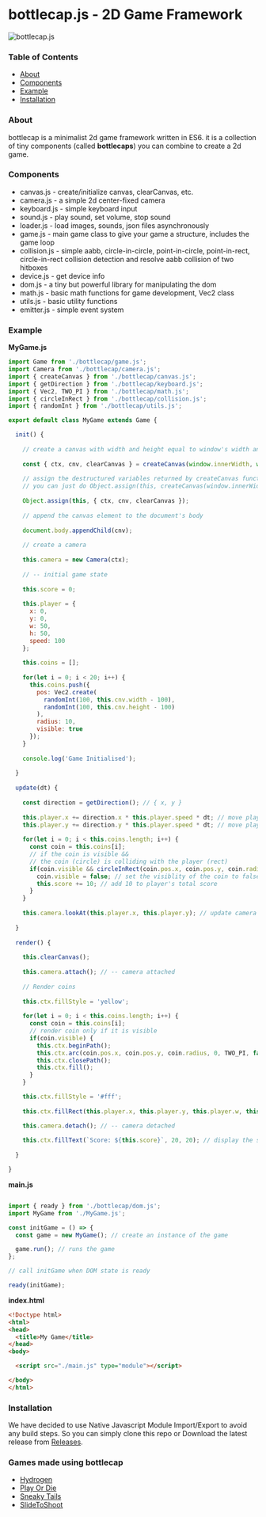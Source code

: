 # bottlecap.js - 2D Game Framework

![bottlecap.js](https://github.com/harshsinghdev/bottlecap/raw/main/banner.png)

### Table of Contents  
- [About](#about)  
- [Components](#components)
- [Example](#example)
- [Installation](#installation)

### About

bottlecap is a minimalist 2d game framework written in ES6. it is a collection of tiny components (called **bottlecaps**) you can combine to create a 2d game.

### Components

* canvas.js - create/initialize canvas, clearCanvas, etc.
* camera.js - a simple 2d center-fixed camera
* keyboard.js - simple keyboard input
* sound.js - play sound, set volume, stop sound
* loader.js - load images, sounds, json files asynchronously
* game.js - main game class to give your game a structure, includes the game loop
* collision.js - simple aabb, circle-in-circle, point-in-circle, point-in-rect, circle-in-rect collision detection and resolve aabb collision of two hitboxes
* device.js - get device info
* dom.js - a tiny but powerful library for manipulating the dom
* math.js - basic math functions for game development, Vec2 class
* utils.js - basic utility functions
* emitter.js - simple event system

### Example

**MyGame.js**

```javascript
import Game from './bottlecap/game.js';
import Camera from './bottlecap/camera.js';
import { createCanvas } from './bottlecap/canvas.js';
import { getDirection } from './bottlecap/keyboard.js';
import { Vec2, TWO_PI } from './bottlecap/math.js';
import { circleInRect } from './bottlecap/collision.js';
import { randomInt } from './bottlecap/utils.js';

export default class MyGame extends Game {

  init() {
  
    // create a canvas with width and height equal to window's width and height and set its background color to black
  
    const { ctx, cnv, clearCanvas } = createCanvas(window.innerWidth, window.innerHeight, 'black');
    
    // assign the destructured variables returned by createCanvas function to `this`
    // you can just do Object.assign(this, createCanvas(window.innerWidth, window.innerHeight, 'black')); if you like
    
    Object.assign(this, { ctx, cnv, clearCanvas });
    
    // append the canvas element to the document's body
  
    document.body.appendChild(cnv);
    
    // create a camera
    
    this.camera = new Camera(ctx);
    
    // -- initial game state
    
    this.score = 0;
    
    this.player = {
      x: 0,
      y: 0,
      w: 50,
      h: 50,
      speed: 100
    };
    
    this.coins = [];
    
    for(let i = 0; i < 20; i++) {
      this.coins.push({
        pos: Vec2.create(
          randomInt(100, this.cnv.width - 100),
          randomInt(100, this.cnv.height - 100)
        ),
        radius: 10,
        visible: true
      });
    }
    
    console.log('Game Initialised');
  
  }
  
  update(dt) {
    
    const direction = getDirection(); // { x, y }
    
    this.player.x += direction.x * this.player.speed * dt; // move player left or right depending on direction.x's value [1, -1]
    this.player.y += direction.y * this.player.speed * dt; // move player up or down depending on direction.y's value [1, -1]
    
    for(let i = 0; i < this.coins.length; i++) {
      const coin = this.coins[i];
      // if the coin is visible &&
      // the coin (circle) is colliding with the player (rect)
      if(coin.visible && circleInRect(coin.pos.x, coin.pos.y, coin.radius, this.player.x, this.player.y, this.player.w, this.player.h)) {
        coin.visible = false; // set the visiblity of the coin to false
        this.score += 10; // add 10 to player's total score
      }
    }
    
    this.camera.lookAt(this.player.x, this.player.y); // update camera's target location
    
  }
  
  render() {
  
    this.clearCanvas();
    
    this.camera.attach(); // -- camera attached
    
    // Render coins
    
    this.ctx.fillStyle = 'yellow';
    
    for(let i = 0; i < this.coins.length; i++) {
      const coin = this.coins[i];
      // render coin only if it is visible
      if(coin.visible) {
        this.ctx.beginPath();
        this.ctx.arc(coin.pos.x, coin.pos.y, coin.radius, 0, TWO_PI, false);
        this.ctx.closePath();
        this.ctx.fill();
      }
    }

    this.ctx.fillStyle = '#fff';
    
    this.ctx.fillRect(this.player.x, this.player.y, this.player.w, this.player.h); // render the player

    this.camera.detach(); // -- camera detached
    
    this.ctx.fillText(`Score: ${this.score}`, 20, 20); // display the score
  
  }

}
```

**main.js**

```javascript

import { ready } from './bottlecap/dom.js';
import MyGame from './MyGame.js';

const initGame = () => {
  const game = new MyGame(); // create an instance of the game

  game.run(); // runs the game
};

// call initGame when DOM state is ready

ready(initGame);
```

**index.html**

```html
<!Doctype html>
<html>
<head>
  <title>My Game</title>
</head>
<body>

  <script src="./main.js" type="module"></script>

</body>
</html>
```

### Installation

We have decided to use Native Javascript Module Import/Export to avoid any build steps. So you can simply clone this repo or Download the latest release from [Releases](https://github.com/harshsinghdev/bottlecap/releases).

### Games made using bottlecap
* [Hydrogen](https://hypervoid.itch.io/hydrogen)
* [Play Or Die](https://hypervoid.itch.io/play-or-die)
* [Sneaky Tails](https://hypervoid.itch.io/sneaky-tails)
* [SlideToShoot](https://hypervoid.itch.io/slide-to-shoot)
